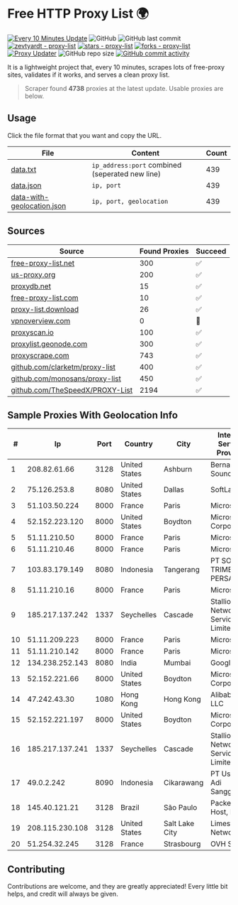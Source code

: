 
# Free HTTP Proxy List 🌍

[![Every 10 Minutes Update](https://github.com/mertguvencli/http-proxy-list/actions/workflows/main.yml/badge.svg?branch=main)](https://github.com/mertguvencli/http-proxy-list/actions/workflows/main.yml)
![GitHub](https://img.shields.io/github/license/mertguvencli/http-proxy-list)
![GitHub last commit](https://img.shields.io/github/last-commit/mertguvencli/http-proxy-list)
[![zevtyardt - proxy-list](https://img.shields.io/static/v1?label=zevtyardt&message=proxy-list&color=blue&logo=github)](https://github.com/zevtyardt/proxy-list "Go to GitHub repo")
[![stars - proxy-list](https://img.shields.io/github/stars/zevtyardt/proxy-list?style=social)](https://github.com/zevtyardt/proxy-list)
[![forks - proxy-list](https://img.shields.io/github/forks/zevtyardt/proxy-list?style=social)](https://github.com/zevtyardt/proxy-list)
[![Proxy Updater](https://github.com/zevtyardt/proxy-list/workflows/Proxy%20Updater/badge.svg)](https://github.com/zevtyardt/proxy-list/actions?query=workflow:"Proxy+Updater")
![GitHub repo size](https://img.shields.io/github/repo-size/zevtyardt/proxy-list)
[![GitHub commit activity](https://img.shields.io/github/commit-activity/m/zevtyardt/proxy-list?logo=commits)](https://github.com/zevtyardt/proxy-list/commits/main)

It is a lightweight project that, every 10 minutes, scrapes lots of free-proxy sites, validates if it works, and serves a clean proxy list.

> Scraper found **4738** proxies at the latest update. Usable proxies are below.

## Usage

Click the file format that you want and copy the URL.

|File|Content|Count|
|----|-------|-----|
|[data.txt](https://raw.githubusercontent.com/mertguvencli/http-proxy-list/main/proxy-list/data.txt)|`ip_address:port` combined (seperated new line)|439|
|[data.json](https://raw.githubusercontent.com/mertguvencli/http-proxy-list/main/proxy-list/data.json)|`ip, port`|439|
|[data-with-geolocation.json](https://raw.githubusercontent.com/mertguvencli/http-proxy-list/main/proxy-list/data-with-geolocation.json)|`ip, port, geolocation`|439|

## Sources

|Source|Found Proxies|Succeed|
|------|-------------|-------|
|[free-proxy-list.net](https://free-proxy-list.net)|300|✅|
|[us-proxy.org](https://www.us-proxy.org)|200|✅|
|[proxydb.net](http://proxydb.net)|15|✅|
|[free-proxy-list.com](https://free-proxy-list.com/?page=&port=&type%5B%5D=http&type%5B%5D=https&up_time=0&search=Search)|10|✅|
|[proxy-list.download](https://www.proxy-list.download/HTTP)|26|✅|
|[vpnoverview.com](https://vpnoverview.com/privacy/anonymous-browsing/free-proxy-servers)|0|🚫|
|[proxyscan.io](https://www.proxyscan.io)|100|✅|
|[proxylist.geonode.com](https://proxylist.geonode.com/api/proxy-list?limit=300&page=1&sort_by=lastChecked&sort_type=desc&protocols=http,https)|300|✅|
|[proxyscrape.com](https://api.proxyscrape.com/v2/?request=displayproxies&protocol=http&timeout=10000&country=all&ssl=all&anonymity=all)|743|✅|
|[github.com/clarketm/proxy-list](https://raw.githubusercontent.com/clarketm/proxy-list/master/proxy-list-raw.txt)|400|✅|
|[github.com/monosans/proxy-list](https://raw.githubusercontent.com/monosans/proxy-list/main/proxies/http.txt)|450|✅|
|[github.com/TheSpeedX/PROXY-List](https://raw.githubusercontent.com/TheSpeedX/PROXY-List/master/http.txt)|2194|✅|


## Sample Proxies With Geolocation Info

|#|Ip|Port|Country|City|Internet Service Provider|
|-|--|----|-------|----|-------------------------|
|1|208.82.61.66|3128|United States|Ashburn|Bernardi Sounds|
|2|75.126.253.8|8080|United States|Dallas|SoftLayer|
|3|51.103.50.224|8000|France|Paris|Microsoft|
|4|52.152.223.120|8000|United States|Boydton|Microsoft Corporation|
|5|51.11.210.50|8000|France|Paris|Microsoft|
|6|51.11.210.46|8000|France|Paris|Microsoft|
|7|103.83.179.149|8080|Indonesia|Tangerang|PT SOLUSI TRIMEGAH PERSADA|
|8|51.11.210.16|8000|France|Paris|Microsoft|
|9|185.217.137.242|1337|Seychelles|Cascade|Stallion Network Services Limited|
|10|51.11.209.223|8000|France|Paris|Microsoft|
|11|51.11.210.142|8000|France|Paris|Microsoft|
|12|134.238.252.143|8080|India|Mumbai|Google LLC|
|13|52.152.221.66|8000|United States|Boydton|Microsoft Corporation|
|14|47.242.43.30|1080|Hong Kong|Hong Kong|Alibaba.com LLC|
|15|52.152.221.197|8000|United States|Boydton|Microsoft Corporation|
|16|185.217.137.241|1337|Seychelles|Cascade|Stallion Network Services Limited|
|17|49.0.2.242|8090|Indonesia|Cikarawang|PT Usaha Adi Sanggoro|
|18|145.40.121.21|3128|Brazil|São Paulo|Packet Host, Inc.|
|19|208.115.230.108|3128|United States|Salt Lake City|Limestone Networks|
|20|51.254.32.245|3128|France|Strasbourg|OVH SAS|



## Contributing

Contributions are welcome, and they are greatly appreciated! Every
little bit helps, and credit will always be given.

